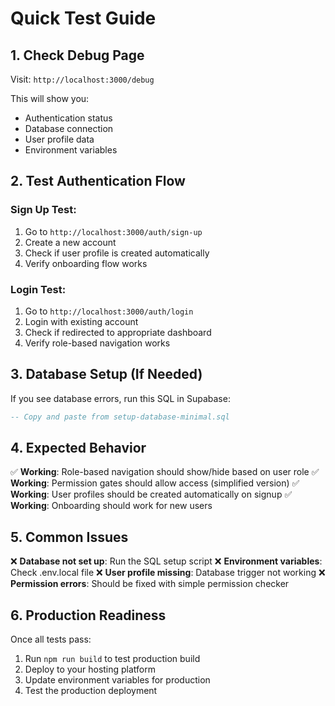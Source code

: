 # Quick Test Guide

## 1. Check Debug Page
Visit: `http://localhost:3000/debug`

This will show you:
- Authentication status
- Database connection
- User profile data
- Environment variables

## 2. Test Authentication Flow

### Sign Up Test:
1. Go to `http://localhost:3000/auth/sign-up`
2. Create a new account
3. Check if user profile is created automatically
4. Verify onboarding flow works

### Login Test:
1. Go to `http://localhost:3000/auth/login`
2. Login with existing account
3. Check if redirected to appropriate dashboard
4. Verify role-based navigation works

## 3. Database Setup (If Needed)

If you see database errors, run this SQL in Supabase:

```sql
-- Copy and paste from setup-database-minimal.sql
```

## 4. Expected Behavior

✅ **Working**: Role-based navigation should show/hide based on user role
✅ **Working**: Permission gates should allow access (simplified version)
✅ **Working**: User profiles should be created automatically on signup
✅ **Working**: Onboarding should work for new users

## 5. Common Issues

❌ **Database not set up**: Run the SQL setup script
❌ **Environment variables**: Check .env.local file
❌ **User profile missing**: Database trigger not working
❌ **Permission errors**: Should be fixed with simple permission checker

## 6. Production Readiness

Once all tests pass:
1. Run `npm run build` to test production build
2. Deploy to your hosting platform
3. Update environment variables for production
4. Test the production deployment